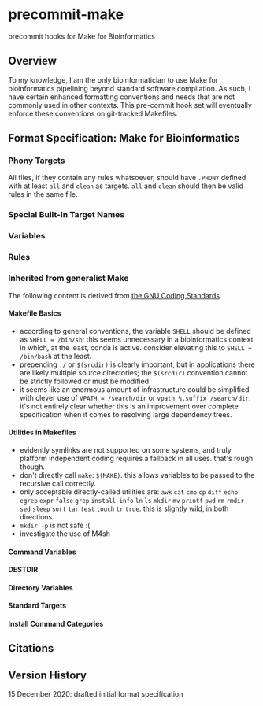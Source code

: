 # precommit-make
precommit hooks for Make for Bioinformatics

## Overview

To my knowledge, I am the only bioinformatician to use Make
for bioinformatics pipelining beyond standard software compilation.
As such, I have certain enhanced formatting conventions and needs
that are not commonly used in other contexts. This pre-commit
hook set will eventually enforce these conventions on git-tracked
Makefiles.

## Format Specification: Make for Bioinformatics

### Phony Targets

All files, if they contain any rules whatsoever, should have `.PHONY` defined with at least `all` and `clean` as targets. `all` and `clean` should then be valid rules in the same file.

### Special Built-In Target Names



### Variables

### Rules


### Inherited from generalist Make

The following content is derived from [the GNU Coding Standards](https://www.gnu.org/prep/standards/html_node/Makefile-Conventions.html#Makefile-Conventions).

#### Makefile Basics

 - according to general conventions, the variable `SHELL` should be defined as `SHELL = /bin/sh`; this seems unnecessary in a bioinformatics context in which, at the least, conda is active. consider elevating this to `SHELL = /bin/bash` at the least.
 - prepending `./` or `$(srcdir)` is clearly important, but in applications there are likely multiple source directories; the `$(srcdir)` convention cannot be strictly followed or must be modified.
 - it seems like an enormous amount of infrastructure could be simplified with clever use of `VPATH = /search/dir` or `vpath %.suffix /search/dir`. it's not entirely clear whether this is an improvement over complete specification when it comes to resolving large dependency trees.

#### Utilities in Makefiles
 - evidently symlinks are not supported on some systems, and truly platform independent coding requires a fallback in all uses. that's rough though.
 - don't directly call `make`: `$(MAKE)`. this allows variables to be passed to the recursive call correctly.
 - only acceptable directly-called utilities are: `awk` `cat` `cmp` `cp` `diff` `echo` `egrep` `expr` `false` `grep` `install-info` `ln` `ls` `mkdir` `mv` `printf` `pwd` `rm` `rmdir` `sed` `sleep` `sort` `tar` `test` `touch` `tr` `true`. this is slightly wild, in both directions.
 - `mkdir -p` is not safe :(
 - investigate the use of M4sh
#### Command Variables

#### DESTDIR

#### Directory Variables

#### Standard Targets

#### Install Command Categories





## Citations



## Version History

15 December 2020: drafted initial format specification